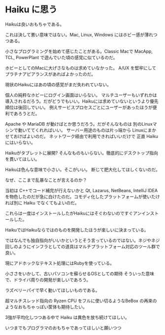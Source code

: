 # Haiku に思う

Haikuは良いおもちゃである。

これは決して悪い意味ではない。Mac, Linux, Windows にはホビー感が薄れつつある。

小さなプログラミングを始めて感じたことがある。Classic Macで MacApp, TCL, PowerPlant で遊んでいた頃の感覚に似ているのだ。

ホビーとしてのMacに大げさなものは求めていなかった。
A/UX を堅牢にしてプラチナアピアランスがあればよかったのだ。

現状のHaikuにはあの頃の感覚がまだ失われていない。

個人の純粋なホビーにログイン画面はいらない。
マルチユーザーもいずれかは導入されるだろう。だがどうでもいい。Haikuには求めていないというより優先順位は後回しでいい。
例えサービスプロセスごとにユーザーがあったほうが便利であろうとだ。

Apache や MariaDB が動けばとか思うだろう。だがそんなものは 別のLinuxマシンで動いててくれればいい。
サーバー用途のものは片っ端から Linuxにまかせておけばよいのだ。
ネットワーク経由で利用できればいいだけで 正直 Haikuにはいらない。

Haikuがタブレットに展開?
そんなものもいらない。徹底的にデスクトップ指向を貫いてほしい。

Haikuは色んな意味で小さい。そこがいい。
断じて肥大化してほしくないのだ。

なぜ、ここまで乱暴なことが言えるのか？

当初は C++でコード補完が行えないかと Qt, Lazarus, NetBeans, IntelliJ IDEA を物色したのだが急に白けたのだ。コモディ化したプラットフォームが使いたければ別に Haiku でなくてもよいのだ。

これらは一度はインストールしたがHaikuにはそぐわないのですぐアンインストールした。

HaikuではHaikuならではのものを開発したほうが楽しいに決まっている。

ではなんでも独自指向がいいかというとそう言っているのではない。ネジやネジ回しのようにインフラとしての道具はマルチプラットフォーム対応のツール群で良い。

現にアドホックなテキスト処理にはRubyを使っている。

小ささをいかして、古いパソコンを蘇らせるOSとしての期待
そういった意味で、ドライバ周りの開発が楽しいであろう。

ラズベリーパイで早く動いてほしいものである。

超マルチスレッド指向の Ryzen CPU をフルに使い切るようなBeBox の再来のようなおもちゃっぽい筐体も期待したい。

3強が平均化しつつある中で Haiku は異色を放ち続けてほしい。

いつまでもプログラマのおもちゃであってほしいと願いつつ

